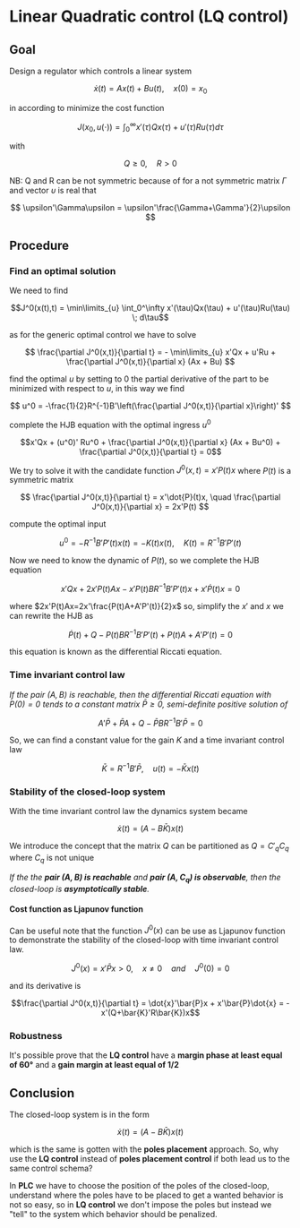 # Linear Quadratic control (LQ control)

## Goal

Design a regulator which controls a linear system

$$\dot{x}(t) = Ax(t) + Bu(t),\quad x(0)=x_0$$

in according to minimize the cost function

$$ J(x_0,u(\cdot)) = \int_0^\infty x'(\tau)Qx(\tau) + u'(\tau)Ru(\tau) d\tau $$

with

$$ Q\geq0,\quad R>0 $$

NB: Q and R can be not symmetric because of for a not symmetric matrix $\Gamma$ and vector $\upsilon$ is real that

$$ \upsilon'\Gamma\upsilon = \upsilon'\frac{\Gamma+\Gamma'}{2}\upsilon $$

## Procedure

### Find an optimal solution

We need to find

$$J^0(x(t),t) = \min\limits_{u} \int_0^\infty x'(\tau)Qx(\tau) + u'(\tau)Ru(\tau) \; d\tau$$

as for the generic optimal control we have to solve

$$ \frac{\partial J^0(x,t)}{\partial t} = - \min\limits_{u} x'Qx + u'Ru + \frac{\partial J^0(x,t)}{\partial x} (Ax + Bu) $$

find the optimal $u$ by setting to 0 the partial derivative of the part to be minimized with respect to $u$, in this way we find

$$ u^0 = -\frac{1}{2}R^{-1}B'\left(\frac{\partial J^0(x,t)}{\partial x}\right)' $$

complete the HJB equation with the optimal ingress $u^0$

$$x'Qx + (u^0)' Ru^0 + \frac{\partial J^0(x,t)}{\partial x} (Ax + Bu^0) + \frac{\partial J^0(x,t)}{\partial t} = 0$$

We try to solve it with the candidate function $J^0(x,t) = x'P(t)x$ where $P(t)$ is a symmetric matrix

$$ \frac{\partial J^0(x,t)}{\partial t} = x'\dot{P}(t)x, \quad \frac{\partial J^0(x,t)}{\partial x} = 2x'P(t) $$

compute the optimal input

$$ u^0 = -R^{-1}B'P'(t)x(t) = -K(t)x(t), \quad K(t)=R^{-1}B'P'(t) $$

Now we need to know the dynamic of $P(t)$, so we complete the HJB equation

$$x'Qx + 2x'P(t)Ax - x'P(t)BR^{-1}B'P'(t)x + x'\dot{P}(t)x = 0$$

where $2x'P(t)Ax=2x'\frac{P(t)A+A'P'(t)}{2}x$ so, simplify the $x'$ and $x$ we can rewrite the HJB as

$$\dot{P}(t) + Q - P(t)BR^{-1}B'P'(t) + P(t)A + A'P'(t) = 0$$

this equation is known as the differential Riccati equation.

### Time invariant control law

*If the pair $(A, B)$ is reachable, then the differential Riccati equation with $P(0)=0$ tends to a constant matrix $\bar{P} \geq 0$, semi-definite positive solution of*

$$A'\bar{P} + \bar{P}A + Q - \bar{P}BR^{-1}B'\bar{P} = 0$$

So, we can find a constant value for the gain $K$ and a time invariant control law

$$\bar{K} = R^{-1}B'\bar{P}, \quad u(t)=-\bar{K}x(t)$$

### Stability of the closed-loop system

With the time invariant control law the dynamics system became

$$\dot{x}(t) = (A - B\bar{K})x(t)$$

We introduce the concept that the matrix $Q$ can be partitioned as $Q=C'_qC_q$ where $C_q$ is not unique

*If the the **pair $(A,B)$ is reachable** and **pair $(A,C_q)$ is observable**, then the closed-loop is **asymptotically stable**.*

#### Cost function as Ljapunov function

Can be useful note that the function $J^0(x)$ can be use as Ljapunov function to demonstrate the stability of the closed-loop with time invariant control law.

$$J^0(x)=x'\bar{P}x >0, \quad x\ne0 \quad and \quad J^0(0)=0$$

and its derivative is

$$\frac{\partial J^0(x,t)}{\partial t} = \dot{x}'\bar{P}x + x'\bar{P}\dot{x} = -x'(Q+\bar{K}'R\bar{K})x$$

### Robustness

It's possible prove that the **LQ control** have a **margin phase at least equal of $60°$** and a **gain margin at least equal of $1/2$**

## Conclusion

The closed-loop system is in the form

$$\dot{x}(t) = (A - B\bar{K})x(t)$$

which is the same is gotten with the **poles placement** approach.
So, why use the **LQ control** instead of **poles placement control** if both lead us to the same control schema?

In **PLC** we have to choose the position of the poles of the closed-loop, understand where the poles have to be placed to get a wanted behavior is not so easy, so in **LQ control** we don't impose the poles but instead we "tell" to the system which behavior should be penalized.